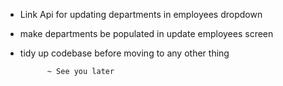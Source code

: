 - Link Api for updating departments in employees dropdown
- make departments be populated in update employees screen
- tidy up codebase before moving to any other thing


            ~ See you later
